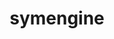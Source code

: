 ---
title: "symengine"
layout: cache
category: package
meta: {"versions": ["0.6.0"], "compilers": ["gcc@8.3.1", "gcc@7.5.0", "gcc@9.3.0", "gcc@8.1.0"]}
spec_files: 
 - "symengine@0.6.0%gcc@7.5.0~boostmp~flint~llvm+mpc+mpfr~openmp~piranha+shared+thread_safe build_type=Release arch=linux-ubuntu18.04-x86_64 ^gmp@6.1.2%gcc@7.5.0 arch=linux-ubuntu18.04-x86_64 ^mpc@1.1.0%gcc@7.5.0 arch=linux-ubuntu18.04-x86_64 ^mpfr@4.0.2%gcc@7.5.0 patches=3f80b83 arch=linux-ubuntu18.04-x86_64": spec-0.json
 - "symengine@0.6.0%gcc@9.3.0~boostmp~flint~ipo~llvm+mpc+mpfr~openmp~piranha+shared+thread_safe build_type=Release arch=linux-ubuntu20.04-x86_64 ^gmp@6.1.2%gcc@9.3.0 arch=linux-ubuntu20.04-x86_64 ^mpc@1.1.0%gcc@9.3.0 arch=linux-ubuntu20.04-x86_64 ^mpfr@4.0.2%gcc@9.3.0 patches=3f80b83 arch=linux-ubuntu20.04-x86_64": spec-1.json
 - "symengine@0.6.0%gcc@8.1.0~boostmp~flint~ipo~llvm+mpc+mpfr~openmp~piranha+shared+thread_safe build_type=Release arch=linux-rhel7-ppc64le ^gmp@6.1.2%gcc@8.1.0 arch=linux-rhel7-ppc64le ^mpc@1.1.0%gcc@8.1.0 arch=linux-rhel7-ppc64le ^mpfr@4.0.2%gcc@8.1.0 patches=3f80b83 arch=linux-rhel7-ppc64le": spec-2.json
 - "symengine@0.6.0%gcc@8.3.1~boostmp~flint~ipo~llvm+mpc+mpfr~openmp~piranha+shared+thread_safe build_type=Release arch=linux-rhel8-ppc64le ^gmp@6.1.2%gcc@8.3.1 arch=linux-rhel8-ppc64le ^mpc@1.1.0%gcc@8.3.1 arch=linux-rhel8-ppc64le ^mpfr@4.0.2%gcc@8.3.1 patches=3f80b83 arch=linux-rhel8-ppc64le": spec-3.json
 - "symengine@0.6.0%gcc@7.5.0~boostmp~flint~llvm+mpc+mpfr~openmp~piranha+shared+thread_safe build_type=Release arch=linux-ubuntu18.04-ppc64le ^gmp@6.1.2%gcc@7.5.0 arch=linux-ubuntu18.04-ppc64le ^mpc@1.1.0%gcc@7.5.0 arch=linux-ubuntu18.04-ppc64le ^mpfr@4.0.2%gcc@7.5.0 patches=3f80b83 arch=linux-ubuntu18.04-ppc64le": spec-4.json
 - "symengine@0.6.0%gcc@8.3.1~boostmp~flint~ipo~llvm+mpc+mpfr~openmp~piranha+shared+thread_safe build_type=Release arch=linux-rhel8-x86_64 ^gmp@6.1.2%gcc@8.3.1 arch=linux-rhel8-x86_64 ^mpc@1.1.0%gcc@8.3.1 arch=linux-rhel8-x86_64 ^mpfr@4.0.2%gcc@8.3.1 patches=3f80b83 arch=linux-rhel8-x86_64": spec-5.json
 - "symengine@0.6.0%gcc@7.5.0~boostmp~flint~ipo~llvm+mpc+mpfr~openmp~piranha+shared+thread_safe build_type=Release arch=linux-ubuntu18.04-x86_64 ^gmp@6.1.2%gcc@7.5.0 arch=linux-ubuntu18.04-x86_64 ^mpc@1.1.0%gcc@7.5.0 arch=linux-ubuntu18.04-x86_64 ^mpfr@4.0.2%gcc@7.5.0 patches=3f80b83 arch=linux-ubuntu18.04-x86_64": spec-6.json
 - "symengine@0.6.0%gcc@8.1.0~boostmp~flint~llvm+mpc+mpfr~openmp~piranha+shared+thread_safe build_type=Release arch=linux-rhel7-x86_64 ^gmp@6.1.2%gcc@8.1.0 arch=linux-rhel7-x86_64 ^mpc@1.1.0%gcc@8.1.0 arch=linux-rhel7-x86_64 ^mpfr@4.0.2%gcc@8.1.0 patches=3f80b83 arch=linux-rhel7-x86_64": spec-7.json
 - "symengine@0.6.0%gcc@7.5.0~boostmp~flint~ipo~llvm+mpc+mpfr~openmp~piranha+shared+thread_safe build_type=Release arch=linux-ubuntu18.04-ppc64le ^gmp@6.1.2%gcc@7.5.0 arch=linux-ubuntu18.04-ppc64le ^mpc@1.1.0%gcc@7.5.0 arch=linux-ubuntu18.04-ppc64le ^mpfr@4.0.2%gcc@7.5.0 patches=3f80b83 arch=linux-ubuntu18.04-ppc64le": spec-8.json
 - "symengine@0.6.0%gcc@9.3.0~boostmp~flint~ipo~llvm+mpc+mpfr~openmp~piranha+shared+thread_safe build_type=Release arch=linux-ubuntu20.04-ppc64le ^gmp@6.1.2%gcc@9.3.0 arch=linux-ubuntu20.04-ppc64le ^mpc@1.1.0%gcc@9.3.0 arch=linux-ubuntu20.04-ppc64le ^mpfr@4.0.2%gcc@9.3.0 patches=3f80b83 arch=linux-ubuntu20.04-ppc64le": spec-9.json
 - "symengine@0.6.0%gcc@8.1.0~boostmp~flint~llvm+mpc+mpfr~openmp~piranha+shared+thread_safe build_type=Release arch=linux-rhel7-ppc64le ^gmp@6.1.2%gcc@8.1.0 arch=linux-rhel7-ppc64le ^mpc@1.1.0%gcc@8.1.0 arch=linux-rhel7-ppc64le ^mpfr@4.0.2%gcc@8.1.0 patches=3f80b83 arch=linux-rhel7-ppc64le": spec-10.json
 - "symengine@0.6.0%gcc@8.1.0~boostmp~flint~ipo~llvm+mpc+mpfr~openmp~piranha+shared+thread_safe build_type=Release arch=linux-rhel7-x86_64 ^gmp@6.1.2%gcc@8.1.0 arch=linux-rhel7-x86_64 ^mpc@1.1.0%gcc@8.1.0 arch=linux-rhel7-x86_64 ^mpfr@4.0.2%gcc@8.1.0 patches=3f80b83 arch=linux-rhel7-x86_64": spec-11.json

---